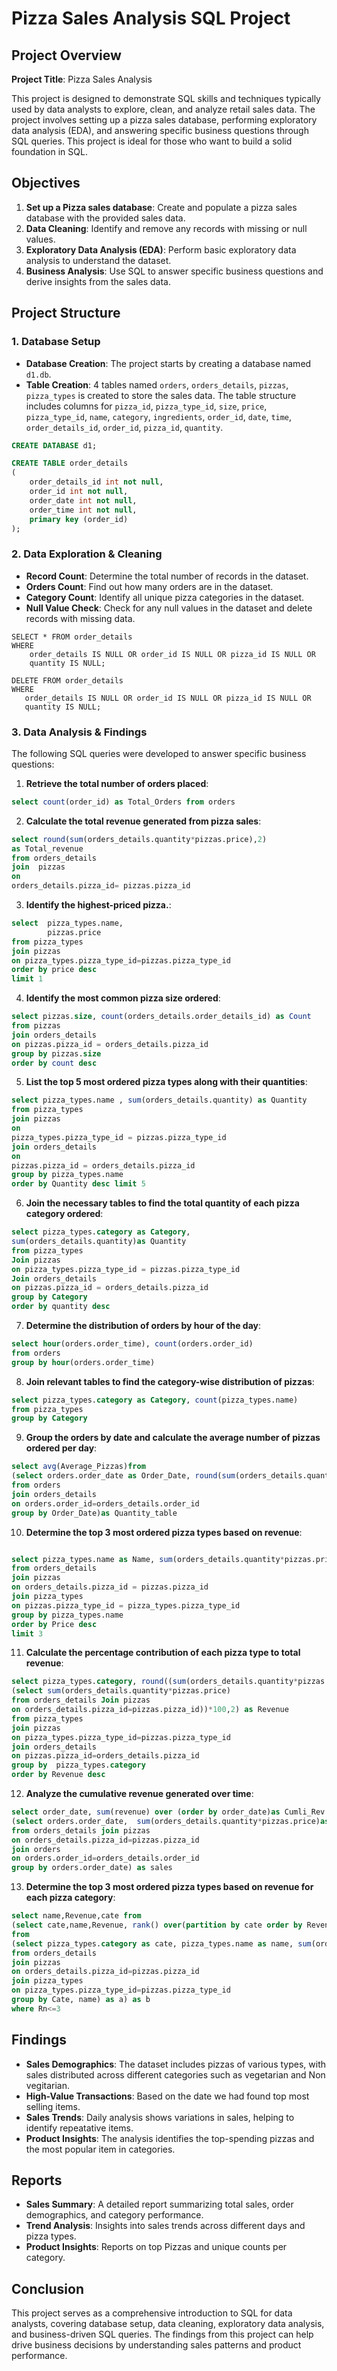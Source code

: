 # Pizza Sales Analysis SQL Project

## Project Overview

**Project Title**: Pizza Sales Analysis  


This project is designed to demonstrate SQL skills and techniques typically used by data analysts to explore, clean, and analyze retail sales data. The project involves setting up a pizza sales database, performing exploratory data analysis (EDA), and answering specific business questions through SQL queries. This project is ideal for those who want to build a solid foundation in SQL.

## Objectives

1. **Set up a Pizza sales database**: Create and populate a pizza sales database with the provided sales data.
2. **Data Cleaning**: Identify and remove any records with missing or null values.
3. **Exploratory Data Analysis (EDA)**: Perform basic exploratory data analysis to understand the dataset.
4. **Business Analysis**: Use SQL to answer specific business questions and derive insights from the sales data.

## Project Structure

### 1. Database Setup

- **Database Creation**: The project starts by creating a database named `d1.db`.
- **Table Creation**: 4 tables named `orders`, `orders_details`, `pizzas`, `pizza_types` is created to store the sales data. The table structure includes columns for `pizza_id`, `pizza_type_id`, `size`,	`price`, `pizza_type_id`, `name`,	`category`, `ingredients`, `order_id`, `date`, `time`, `order_details_id`, `order_id`, `pizza_id`, `quantity`.


```sql
CREATE DATABASE d1;

CREATE TABLE order_details
(
    order_details_id int not null,
    order_id int not null,
    order_date int not null,
    order_time int not null,
    primary key (order_id)
);
```

### 2. Data Exploration & Cleaning

- **Record Count**: Determine the total number of records in the dataset.
- **Orders Count**: Find out how many orders are in the dataset.
- **Category Count**: Identify all unique pizza categories in the dataset.
- **Null Value Check**: Check for any null values in the dataset and delete records with missing data.

```
SELECT * FROM order_details
WHERE 
    order_details IS NULL OR order_id IS NULL OR pizza_id IS NULL OR 
    quantity IS NULL;

DELETE FROM order_details
WHERE 
   order_details IS NULL OR order_id IS NULL OR pizza_id IS NULL OR 
   quantity IS NULL;
```

### 3. Data Analysis & Findings

The following SQL queries were developed to answer specific business questions:

1. **Retrieve the total number of orders placed**:
```sql
select count(order_id) as Total_Orders from orders
```

2. **Calculate the total revenue generated from pizza sales**:
```sql
select round(sum(orders_details.quantity*pizzas.price),2)
as Total_revenue
from orders_details
join  pizzas 
on
orders_details.pizza_id= pizzas.pizza_id
```

3. **Identify the highest-priced pizza.**:
```sql
select  pizza_types.name,
        pizzas.price
from pizza_types 
join pizzas 
on pizza_types.pizza_type_id=pizzas.pizza_type_id
order by price desc
limit 1
```

4. **Identify the most common pizza size ordered**:
```sql
select pizzas.size, count(orders_details.order_details_id) as Count
from pizzas
join orders_details
on pizzas.pizza_id = orders_details.pizza_id 
group by pizzas.size
order by count desc
```

5. **List the top 5 most ordered pizza types along with their quantities**:
```sql
select pizza_types.name , sum(orders_details.quantity) as Quantity 
from pizza_types 
join pizzas
on
pizza_types.pizza_type_id = pizzas.pizza_type_id 
join orders_details
on
pizzas.pizza_id = orders_details.pizza_id
group by pizza_types.name 
order by Quantity desc limit 5
```

6. **Join the necessary tables to find the total quantity of each pizza category ordered**:
```sql
select pizza_types.category as Category,
sum(orders_details.quantity)as Quantity
from pizza_types  
Join pizzas
on pizza_types.pizza_type_id = pizzas.pizza_type_id
Join orders_details
on pizzas.pizza_id = orders_details.pizza_id
group by Category 
order by quantity desc
```

7. **Determine the distribution of orders by hour of the day**:
```sql
select hour(orders.order_time), count(orders.order_id)
from orders
group by hour(orders.order_time)
```

8. **Join relevant tables to find the category-wise distribution of pizzas**:
```sql
select pizza_types.category as Category, count(pizza_types.name)
from pizza_types
group by Category
```

9. **Group the orders by date and calculate the average number of pizzas ordered per day**:
```sql
select avg(Average_Pizzas)from
(select orders.order_date as Order_Date, round(sum(orders_details.quantity),2) as Average_Pizzas
from orders
join orders_details
on orders.order_id=orders_details.order_id
group by Order_Date)as Quantity_table
```

10. **Determine the top 3 most ordered pizza types based on revenue**:
```sql

select pizza_types.name as Name, sum(orders_details.quantity*pizzas.price) as Price
from orders_details
join pizzas
on orders_details.pizza_id = pizzas.pizza_id
join pizza_types
on pizzas.pizza_type_id = pizza_types.pizza_type_id
group by pizza_types.name
order by Price desc
limit 3
```

11. **Calculate the percentage contribution of each pizza type to total revenue**:
```sql
select pizza_types.category, round((sum(orders_details.quantity*pizzas.price)/ 
(select sum(orders_details.quantity*pizzas.price)
from orders_details Join pizzas
on orders_details.pizza_id=pizzas.pizza_id))*100,2) as Revenue
from pizza_types
join pizzas
on pizza_types.pizza_type_id=pizzas.pizza_type_id
join orders_details
on pizzas.pizza_id=orders_details.pizza_id
group by  pizza_types.category
order by Revenue desc
```

12. **Analyze the cumulative revenue generated over time**:
```sql
select order_date, sum(revenue) over (order by order_date)as Cumli_Rev from
(select orders.order_date,  sum(orders_details.quantity*pizzas.price)as revenue
from orders_details join pizzas
on orders_details.pizza_id=pizzas.pizza_id
join orders
on orders.order_id=orders_details.order_id
group by orders.order_date) as sales
```
13. **Determine the top 3 most ordered pizza types based on revenue for each pizza category**:
```sql
select name,Revenue,cate from
(select cate,name,Revenue, rank() over(partition by cate order by Revenue desc)as Rn
from
(select pizza_types.category as cate, pizza_types.name as name, sum(orders_details.quantity*pizzas.price)as Revenue
from orders_details
join pizzas
on orders_details.pizza_id=pizzas.pizza_id
join pizza_types
on pizza_types.pizza_type_id=pizzas.pizza_type_id
group by Cate, name) as a) as b
where Rn<=3
```


## Findings

- **Sales Demographics**: The dataset includes pizzas of various types, with sales distributed across different categories such as vegetarian and Non vegitarian.
- **High-Value Transactions**: Based on the date we had found top most selling items.
- **Sales Trends**: Daily analysis shows variations in sales, helping to identify repeatative items.
- **Product Insights**: The analysis identifies the top-spending pizzas and the most popular item in categories.

## Reports

- **Sales Summary**: A detailed report summarizing total sales, order demographics, and category performance.
- **Trend Analysis**: Insights into sales trends across different days and pizza types.
- **Product Insights**: Reports on top Pizzas and unique counts per category.

## Conclusion

This project serves as a comprehensive introduction to SQL for data analysts, covering database setup, data cleaning, exploratory data analysis, and business-driven SQL queries. The findings from this project can help drive business decisions by understanding sales patterns and product performance.


